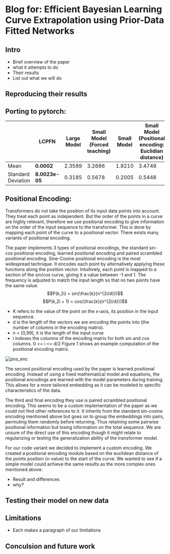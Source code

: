 # Blog for: Efficient Bayesian Learning Curve Extrapolation using Prior-Data Fitted Networks

## Intro
- Brief overview of the paper
- what it attempts to do
- Their results
- List out what we will do 
## Reproducing their results
## Porting to pytorch:

|   | LCPFN | Large Model | Small Model (Forced teaching) | Small Model | Small  Model (Positional encoding: Euclidian distance)|
| ------------- | ------------- | ------------- | ------------- | ------------- | ------------- |
| Mean  |  **0.0002**  | 2.3589 | 3.2686 | 1.9210 | 3.4749 |
| Standard Deviation  | **8.0023e-05**  | 0.3185 | 0.5678 | 0.2005 | 0.5448 |

## Positional Encoding:

Transformers do not take the position of its input data points into account. They treat each point as independent. But the order of the points in a curve are highly relevant, therefore we use positional encoding to give information on the order of the input sequence to the transformer. This is done by mapping each point of the curve to a positional vector. There exists many variants of positional encoding.

The paper implements 3 types of positional encodings, the standard sin-cos positional encoding, learned positional encoding and paired scrambled positional encoding. Sine-Cosine positional encoding is the most widespread technique. It encodes each point by alternatively applying these functions along the position vector. Intuitively, each point is mapped to a section of the sin/cos curve, giving it a value between -1 and 1. The frequency is adjusted to match the input length so that no two points have the same value.
$$P(k,2i) =  sin(\frac{k}{n^{2i/d}})$$
$$P(k,2i + 1) =  cos(\frac{k}{n^{2i/d}})$$
- K refers to the value of the point on the x-axis, its position in the input  sequence.
- d is the length of the vectors we are encoding the points into (the number of columns in the encoding matrix). 
- n = [0,99], it is the length of the input curve
- i indexes the columns of the encoding matrix for both sin and cos columns. 0 <= i <= d/2
Figure 1 shows an example computation of the positional encoding matrix.

![pos_enc](https://github.com/Remi-Lejeune/deep-learning-project/assets/72941971/70a6e302-4e3c-4022-af1f-aa2f13c2f850)

The second positional encoding used by the paper is learned positional encoding. Instead of using a fixed mathematical model and equations, the positional encodings are learned with the model parameters during training. This allows for a more tailored embedding as it can be modeled to specific characteristics of the data. 

The third and final encoding they use is paired scrambled positional encoding. This seems to be a custom implementation of the paper as we could not find other references to it. It inherits from the standard sin-cosine encoding mentioned above but goes on  to group the embeddings into pairs, permuting them randomly before returning. Thus retaining some pairwise positional information but losing information on the total sequence. We are unsure of  the direct use of this encoding though it might relate to regularizing or testing the generalization ability of the transformer model.

For our code variant we decided to implement a custom encoding. We created a positional encoding module based on the euclidean distance of the points position (x-value) to the start of the curve. We wanted to see if a simple model could achieve the same results as the more complex ones mentioned above.



- Result and differences 
- why?



## Testing their model on new data
## Limitations
- Each makes a paragraph of our limitations
## Conculsion and future work
